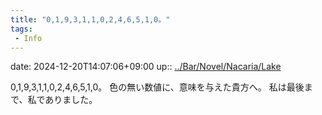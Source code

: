 ```yaml
---
title: "0,1,9,3,1,1,0,2,4,6,5,1,0。"
tags:
 - Info
---
```


date: 2024-12-20T14:07:06+09:00
up:: [../Bar/Novel/Nacaria/Lake](../Bar/Novel/Nacaria/Lake.md)

0,1,9,3,1,1,0,2,4,6,5,1,0。
色の無い数値に、意味を与えた貴方へ。
私は最後まで、私でありました。